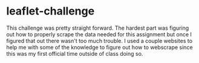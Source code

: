 # leaflet-challenge
This challenge was pretty straight forward. The hardest part was figuring out how to properly scrape the data needed for this assignment but once I figured that out there wasn't too much trouble.
I used a couple websites to help me with some of the knowledge to figure out how to webscrape since this was my first official time outside of class doing so.
